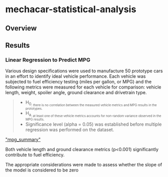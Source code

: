 # mechacar-statistical-analysis

## Overview

## Results

### Linear Regression to Predict MPG
Various design specifications were used to manufacture 50 prototype cars in an effort to identify ideal vehicle performance. Each vehicle was subjected to fuel efficiency testing (miles per gallon, or MPG) and the following metrics were measured for each vehicle for comparison: vehicle length, weight, spoiler angle, ground clearance and drivetrain type. 

> * H<sub>0<sub>: there is no correlation between the measured vehicle metrics and MPG results in the prototypes.
> * H<sub>a<sub>: at least one of these vehicle metrics accounts for non-random variance observed in the MPG results. 
> * Significance level (alpha = 0.05) was established before multiple regression was performed on the dataset.

["mpg_summary"](images/linear_regression_mpg.png)

Both vehicle length and ground clearance metrics (p<0.001) significantly contribute to fuel efficiency. 

The appropriate considerations were made to assess whether the slope of the model is considered to be zero